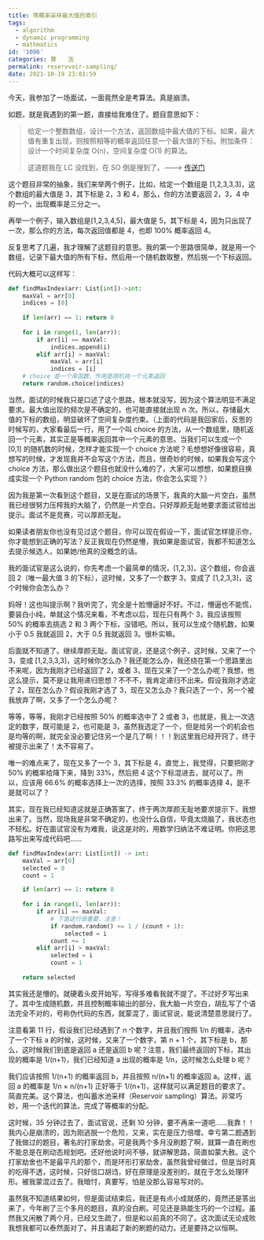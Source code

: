 ```yaml
---
title: 等概率采样最大值的索引
tags:
  - algorithm
  - dynamic programming
  - mathmatics
id: '1086'
categories: 算　　法
permalink: reservvoir-sampling/
date: 2021-10-19 23:01:59
---
```


今天，我参加了一场面试，一面竟然全是考算法。真是崩溃。

如题，就是我遇到的第一题，直接给我难住了。题目意思如下：

> 给定一个整数数组，设计一个方法，返回数组中最大值的下标。如果，最大值有重复出现，则按照相等的概率返回任意一个最大值的下标。附加条件：设计一个时间复杂度 O(n)，空间复杂度 O(1) 的算法。
> 
> 这道题我在 LC 没找到，在 SO 倒是搜到了。---> [传送门](https://stackoverflow.com/questions/21717449/sample-an-index-of-a-maximal-number-in-an-array-with-a-probability-of-1-number)

这个题目非常的抽象，我们来举两个例子，比如，给定一个数组是 [1,2,3,3,3]，这个数组的最大值是 3，其下标是 2，3 和 4，那么，你的方法要返回 2，3，4 中的一个，出现概率是三分之一。

再举一个例子，输入数组是[1,2,3,4,5]，最大值是 5，其下标是 4，因为只出现了一次，那么你的方法，每次返回值都是 4，也即 100% 概率返回 4。

反复思考了几遍，我才理解了这题目的意思。我的第一个思路很简单，就是用一个数组，记录下最大值的所有下标，然后用一个随机数取整，然后挑一个下标返回。

代码大概可以这样写：

```python
def findMaxIndex(arr: List[int])->int:
    maxVal = arr[0]
    indices = [0]
    
    if len(arr) == 1: return 0
    
    for i in range(1, len(arr)):
        if arr[i] == maxVal:
            indices.append(i)
        elif arr[i] > maxVal:
            maxVal = arr[i]    
            indices = [i]
    # choice 是一个库函数，作用是随机挑一个元素返回
    return random.choice(indices)
```

当然，面试的时候我只是口述了这个思路，根本就没写，因为这个算法明显不满足要求。最大值出现的频次是不确定的，也可能直接就出现 n 次。所以，存储最大值的下标的数组，明显破坏了空间复杂度约束。（上面的代码是我回家后，反思的时候写的，大家看最后一行，用了一个叫 choice 的方法，从一个数组里，随机返回一个元素，其实正是等概率返回其中一个元素的意思。当我们可以生成一个 [0,1] 的随机数的时候，怎样才能实现一个 choice 方法呢？毛想想好像很容易，真想写的时候，才发现我并不会写这个方法，而且，很奇妙的时候，如果我会写这个 choice 方法，那么做出这个题目也就没什么难的了，大家可以想想，如果题目换成实现一个 Python random 包的 choice 方法，你会怎么实现？）

因为我是第一次看到这个题目，又是在面试的场景下，我真的大脑一片空白，虽然我已经很努力压榨我的大脑了，仍然是一片空白。只好厚颜无耻地要求面试官给出提示。面试不是竞赛，可以厚颜无耻。

如果读者朋友你也没有见过这个题目，你可以现在假设一下，面试官怎样提示你，你才能想到正确的写法？反正我现在仍然是懵，我如果是面试官，我都不知道怎么去提示候选人，如果她/他真的没概念的话。

我的面试官是这么说的，你先考虑一个最简单的情况，[1,2,3]，这个数组，你会返回 2（唯一最大值 3 的下标），这时候，又多了一个数字 3，变成了 [1,2,3,3]，这个时候你会怎么办？

妈呀！这也叫提示啊？我听完了，完全是十脸懵逼好不好。不过，懵逼也不能慌，要装白小纯，单就这个情况来看，不考虑以后，现在只有两个 3，我应该按照 50% 的概率去挑选 2 和 3 两个下标，没错吧。所以，我可以生成个随机数，如果小于 0.5 我就返回 2，大于 0.5 我就返回 3。很朴实嘛。

后面就不知道了。继续厚颜无耻。面试官说，还是这个例子，这时候，又来了一个 3，变成 [1,2,3,3,3]，这时候你怎么办？我还能怎么办，我还绕在第一个思路里出不来呢，因为我刚才已经返回了 2，或者 3，现在又来了一个怎么办呢？我想，他这么提示，莫不是让我用递归思想？不不不，我肯定递归不出来。假设我刚才选定了 2，现在怎么办？假设我刚才选了 3，现在又怎么办？我只选了一个，另一个被我放弃了啊，又多了一个怎么办呢？

等等，等等，我刚才已经按照 50% 的概率选中了 2 或者 3，也就是，我上一次选定的数字，既可能是 2，也可能是 3，虽然我选定了一个，但是给另一个的机会也是均等的啊，就完全没必要记住另一个是几了啊！！！到这里我已经开窍了，终于被提示出来了！太不容易了。

唯一的难点来了，现在又多了一个 3，其下标是 4，直觉上，我觉得，只要把刚才 50% 的概率给降下来，降到 33%，然后把 4 这个下标混进去，就可以了。所以，应该用 66.6% 的概率选择上一次的选择，按照 33.3% 的概率选择 4，是不是就可以了？

其实，现在我已经知道这就是正确答案了，终于两次厚颜无耻地要求提示下，我想出来了。当然，现场我是非常不确定的，也没什么自信，毕竟太烧脑了，我状态也不轻松。好在面试官没有为难我，说这是对的，用数学归纳法不难证明。你把这思路写出来写成代码吧……

```python
def findMaxIndex(arr: List[int]) -> int:
    maxVal = arr[0]
    selected = 0
    count = 1

    if len(arr) == 1: return 0
    
    for i in range(1, len(arr)):
        if arr[i] == maxVal:
            # 下面这行很重要，注意！
            if random.random() <= 1 / (count + 1):
                selected = i
            count += 1
        elif arr[i] > maxVal:
            selected = i
            count = 1
            
    return selected
```

其实我还是懵的。就硬着头皮开始写，写得多难看我就不提了。不过好歹写出来了。其中生成随机数，并且控制概率输出的部分，我大脑一片空白，胡乱写了个语法完全不对的，号称伪代码的东西，就蒙混了，面试官说，能说清楚意思就行了。

注意看第 11 行，假设我们已经遇到了 n 个数字，并且我们按照 1/n 的概率，选中了一个下标 a 的时候，这时候，又来了一个数字，第 n + 1 个，其下标是 b，那么，这时候我们到底是返回 a 还是返回 b 呢？注意，我们最终返回的下标，其出现的概率是 1/(n+1)，我们已经知道 a 出现的概率是 1/n，这时候怎么处理 b 呢？

我们应该按照 1/(n+1) 的概率返回 b，并且按照 n/(n+1) 的概率返回 a。这样，返回 a 的概率是 1/n × n/(n+1) 正好等于 1/(n+1)，这样就可以满足题目的要求了。简直完美。这个算法，也叫蓄水池采样（Reservoir sampling）算法。非常巧妙，用一个迭代的算法，完成了等概率的分配。

这时候，35 分钟过去了，面试官说，还剩 10 分钟，要不再来一道吧……我靠！！我内心是崩溃的，因为刚逃脱一个危险，又来，实在是压力倍增。幸亏第二题遇到了我做过的题目，著名的打家劫舍。可是我两个多月没刷题了啊，就算一直在刷也不能总是在刷动态规划吧。还好他说时间不够，就讲解思路，简直如蒙大赦。这个打家劫舍也不是最平凡的那个，而是环形打家劫舍，虽然我曾经做过，但是当时真的吃得不透，这时候，只好信口胡诌，好在原理是没差别的，就在于怎么处理环形。被我蒙混过去了。我暗忖，真要写，怕是没那么容易写对的。

虽然我不知道结果如何，但是面试结束后，我还是有点小成就感的，竟然还是答出来了，今年刷了三个多月的题目，真的没白刷。可见还是熟能生巧的一个过程。虽然我又闲散了两个月，已经又生疏了，但是和以前真的不同了。这次面试无论成败我想我都可以泰然面对了。并且涌起了新的刷题的动力。还是要持之以恒啊。